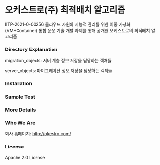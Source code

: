 # 오케스트로(주) 최적배치 알고리즘

IITP-2021-0-00256 클라우드 자원의 지능적 관리를 위한 이종 가상화(VM+Container) 통합 운용 기술 개발 과제를 통해 공개한 오케스트로의 최적배치 알고리즘

### Directory Explanation
migration_objects: 서버 계층 정보 저장을 담당하는 객체들

server_objects: 마이그레이션 정보 저장을 담당하는 객체들
### Installation 

### Sample Test

### More Details


### Who We Are
회사 홈페이지:
http://okestro.com/
### License

Apache 2.0 License